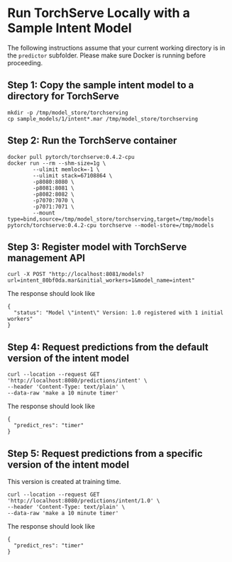 # Run TorchServe Locally with a Sample Intent Model

The following instructions assume that your current working directory is in the
`predictor` subfolder. Please make sure Docker is running before proceeding.

## Step 1: Copy the sample intent model to a directory for TorchServe
```shell
mkdir -p /tmp/model_store/torchserving
cp sample_models/1/intent*.mar /tmp/model_store/torchserving
```

## Step 2: Run the TorchServe container
```shell
docker pull pytorch/torchserve:0.4.2-cpu
docker run --rm --shm-size=1g \
        --ulimit memlock=-1 \
        --ulimit stack=67108864 \
        -p8080:8080 \
        -p8081:8081 \
        -p8082:8082 \
        -p7070:7070 \
        -p7071:7071 \
        --mount type=bind,source=/tmp/model_store/torchserving,target=/tmp/models pytorch/torchserve:0.4.2-cpu torchserve --model-store=/tmp/models
``` 

## Step 3: Register model with TorchServe management API 
```shell
curl -X POST "http://localhost:8081/models?url=intent_80bf0da.mar&initial_workers=1&model_name=intent"
```
The response should look like
```shell
{
  "status": "Model \"intent\" Version: 1.0 registered with 1 initial workers"
}
```

## Step 4: Request predictions from the default version of the intent model
```shell
curl --location --request GET 'http://localhost:8080/predictions/intent' \
--header 'Content-Type: text/plain' \
--data-raw 'make a 10 minute timer'
```
The response should look like
```shell
{
  "predict_res": "timer"
}
```

## Step 5: Request predictions from a specific version of the intent model
This version is created at training time.
```shell
curl --location --request GET 'http://localhost:8080/predictions/intent/1.0' \
--header 'Content-Type: text/plain' \
--data-raw 'make a 10 minute timer'
```
The response should look like
```shell
{
  "predict_res": "timer"
}
```